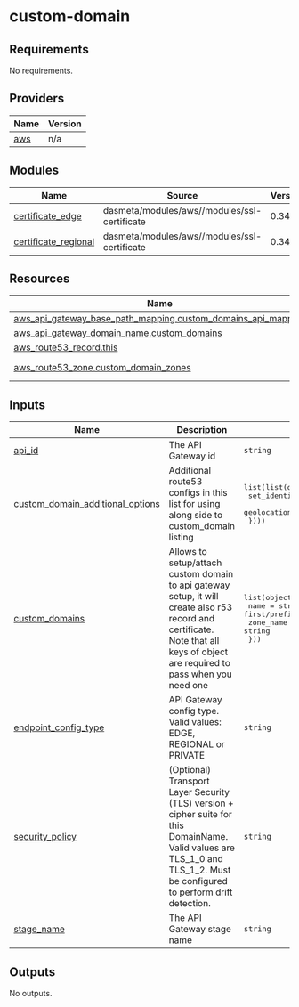# custom-domain

<!-- BEGINNING OF PRE-COMMIT-TERRAFORM DOCS HOOK -->
## Requirements

No requirements.

## Providers

| Name | Version |
|------|---------|
| <a name="provider_aws"></a> [aws](#provider\_aws) | n/a |

## Modules

| Name | Source | Version |
|------|--------|---------|
| <a name="module_certificate_edge"></a> [certificate\_edge](#module\_certificate\_edge) | dasmeta/modules/aws//modules/ssl-certificate | 0.34.0 |
| <a name="module_certificate_regional"></a> [certificate\_regional](#module\_certificate\_regional) | dasmeta/modules/aws//modules/ssl-certificate | 0.34.0 |

## Resources

| Name | Type |
|------|------|
| [aws_api_gateway_base_path_mapping.custom_domains_api_mapping](https://registry.terraform.io/providers/hashicorp/aws/latest/docs/resources/api_gateway_base_path_mapping) | resource |
| [aws_api_gateway_domain_name.custom_domains](https://registry.terraform.io/providers/hashicorp/aws/latest/docs/resources/api_gateway_domain_name) | resource |
| [aws_route53_record.this](https://registry.terraform.io/providers/hashicorp/aws/latest/docs/resources/route53_record) | resource |
| [aws_route53_zone.custom_domain_zones](https://registry.terraform.io/providers/hashicorp/aws/latest/docs/data-sources/route53_zone) | data source |

## Inputs

| Name | Description | Type | Default | Required |
|------|-------------|------|---------|:--------:|
| <a name="input_api_id"></a> [api\_id](#input\_api\_id) | The API Gateway id | `string` | n/a | yes |
| <a name="input_custom_domain_additional_options"></a> [custom\_domain\_additional\_options](#input\_custom\_domain\_additional\_options) | Additional route53 configs in this list for using along side to custom\_domain listing | <pre>list(list(object({<br>    set_identifier             = string<br>    geolocation_routing_policy = any<br>  })))</pre> | `[]` | no |
| <a name="input_custom_domains"></a> [custom\_domains](#input\_custom\_domains) | Allows to setup/attach custom domain to api gateway setup, it will create also r53 record and certificate. Note that all keys of object are required to pass when you need one | <pre>list(object({<br>    name      = string # this is just first/prefix/subdomain part of domain without zone part<br>    zone_name = string<br>  }))</pre> | `[]` | no |
| <a name="input_endpoint_config_type"></a> [endpoint\_config\_type](#input\_endpoint\_config\_type) | API Gateway config type. Valid values: EDGE, REGIONAL or PRIVATE | `string` | `"REGIONAL"` | no |
| <a name="input_security_policy"></a> [security\_policy](#input\_security\_policy) | (Optional) Transport Layer Security (TLS) version + cipher suite for this DomainName. Valid values are TLS\_1\_0 and TLS\_1\_2. Must be configured to perform drift detection. | `string` | `null` | no |
| <a name="input_stage_name"></a> [stage\_name](#input\_stage\_name) | The API Gateway stage name | `string` | n/a | yes |

## Outputs

No outputs.
<!-- END OF PRE-COMMIT-TERRAFORM DOCS HOOK -->
